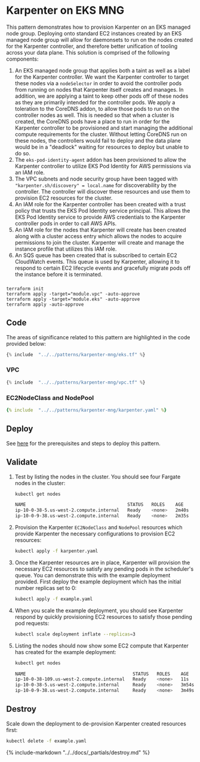 # Karpenter on EKS MNG

This pattern demonstrates how to provision Karpenter on an EKS managed node group. Deploying onto standard EC2 instances created by an EKS managed node group will allow for daemonsets to run on the nodes created for the Karpenter controller, and therefore better unification of tooling across your data plane. This solution is comprised of the following components:

1. An EKS managed node group that applies both a taint as well as a label for the Karpenter controller. We want the Karpenter controller to target these nodes via a `nodeSelector` in order to avoid the controller pods from running on nodes that Karpenter itself creates and manages. In addition, we are applying a taint to keep other pods off of these nodes as they are primarily intended for the controller pods. We apply a toleration to the CoreDNS addon, to allow those pods to run on the controller nodes as well. This is needed so that when a cluster is created, the CoreDNS pods have a place to run in order for the Karpenter controller to be provisioned and start managing the additional compute requirements for the cluster. Without letting CoreDNS run on these nodes, the controllers would fail to deploy and the data plane would be in a "deadlock" waiting for resources to deploy but unable to do so.
2. The `eks-pod-identity-agent` addon has been provisioned to allow the Karpenter controller to utilize EKS Pod Identity for AWS permissions via an IAM role.
3. The VPC subnets and node security group have been tagged with `"karpenter.sh/discovery" = local.name` for discoverability by the controller. The controller will discover these resources and use them to provision EC2 resources for the cluster.
4. An IAM role for the Karpenter controller has been created with a trust policy that trusts the EKS Pod Identity service principal. This allows the EKS Pod Identity service to provide AWS credentials to the Karpenter controller pods in order to call AWS APIs.
5. An IAM role for the nodes that Karpenter will create has been created along with a cluster access entry which allows the nodes to acquire permissions to join the cluster. Karpenter will create and manage the instance profile that utilizes this IAM role.
6. An SQS queue has been created that is subscribed to certain EC2 CloudWatch events. This queue is used by Karpenter, allowing it to respond to certain EC2 lifecycle events and gracefully migrate pods off the instance before it is terminated.

###

```
terraform init
terraform apply -target="module.vpc" -auto-approve
terraform apply -target="module.eks" -auto-approve
terraform apply -auto-approve
```


## Code

The areas of significance related to this pattern are highlighted in the code provided below:

```terraform hl_lines="20-28 31 49-62 67-70 89-92 102-126"
{% include  "../../patterns/karpenter-mng/eks.tf" %}
```

### VPC

```terraform hl_lines="21-22"
{% include  "../../patterns/karpenter-mng/vpc.tf" %}
```

### EC2NodeClass and NodePool

```yaml hl_lines="8-16"
{% include  "../../patterns/karpenter-mng/karpenter.yaml" %}
```

## Deploy

See [here](https://aws-ia.github.io/terraform-aws-eks-blueprints/getting-started/#prerequisites) for the prerequisites and steps to deploy this pattern.

## Validate

1. Test by listing the nodes in the cluster. You should see four Fargate nodes in the cluster:

    ```sh
    kubectl get nodes

    NAME                                      STATUS   ROLES    AGE     VERSION
    ip-10-0-38-5.us-west-2.compute.internal   Ready    <none>   2m40s   v1.29.3-eks-ae9a62a
    ip-10-0-9-38.us-west-2.compute.internal   Ready    <none>   2m35s   v1.29.3-eks-ae9a62a
    ```

2. Provision the Karpenter `EC2NodeClass` and `NodePool` resources which provide Karpenter the necessary configurations to provision EC2 resources:

    ```sh
    kubectl apply -f karpenter.yaml
    ```

3. Once the Karpenter resources are in place, Karpenter will provision the necessary EC2 resources to satisfy any pending pods in the scheduler's queue. You can demonstrate this with the example deployment provided. First deploy the example deployment which has the initial number replicas set to 0:

    ```sh
    kubectl apply -f example.yaml
    ```

4. When you scale the example deployment, you should see Karpenter respond by quickly provisioning EC2 resources to satisfy those pending pod requests:

    ```sh
    kubectl scale deployment inflate --replicas=3
    ```

5. Listing the nodes should now show some EC2 compute that Karpenter has created for the example deployment:

    ```sh
    kubectl get nodes

    NAME                                        STATUS   ROLES    AGE     VERSION
    ip-10-0-38-109.us-west-2.compute.internal   Ready    <none>   11s     v1.29.3-eks-ae9a62a # <== EC2 created by Karpenter
    ip-10-0-38-5.us-west-2.compute.internal     Ready    <none>   3m54s   v1.29.3-eks-ae9a62a
    ip-10-0-9-38.us-west-2.compute.internal     Ready    <none>   3m49s   v1.29.3-eks-ae9a62a
    ```

## Destroy

Scale down the deployment to de-provision Karpenter created resources first:

```sh
kubectl delete -f example.yaml
```

{%
   include-markdown "../../docs/_partials/destroy.md"
%}

